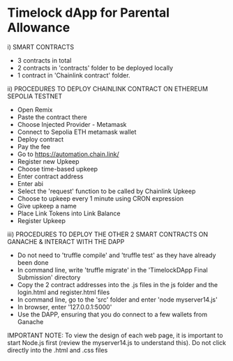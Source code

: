 # Timelock dApp for Parental Allowance
i) SMART CONTRACTS
- 3 contracts in total
- 2 contracts in 'contracts' folder to be deployed locally
- 1 contract in 'Chainlink contract' folder. 

ii) PROCEDURES TO DEPLOY CHAINLINK CONTRACT ON ETHEREUM SEPOLIA TESTNET
- Open Remix
- Paste the contract there
- Choose Injected Provider - Metamask
- Connect to Sepolia ETH metamask wallet
- Deploy contract
- Pay the fee
- Go to https://automation.chain.link/
- Register new Upkeep
- Choose time-based upkeep
- Enter contract address
- Enter abi
- Select the 'request' function to be called by Chainlink Upkeep
- Choose to upkeep every 1 minute using CRON expression
- Give upkeep a name
- Place Link Tokens into Link Balance
- Register Upkeep

iii) PROCEDURES TO DEPLOY THE OTHER 2 SMART CONTRACTS ON GANACHE & INTERACT WITH THE DAPP
- Do not need to 'truffle compile' and 'truffle test' as they have already been done
- In command line, write 'truffle migrate' in the 'TimelockDApp Final Submission' directory
- Copy the 2 contract addresses into the .js files in the js folder and the login.html and register.html files
- In command line, go to the 'src' folder and enter 'node myserver14.js'
- In browser, enter '127.0.0.1:5000'
- Use the DAPP, ensuring that you do connect to a few wallets from Ganache

IMPORTANT NOTE: To view the design of each web page, it is important to start Node.js first (review the myserver14.js to understand this). Do not click directly into the .html and .css files

